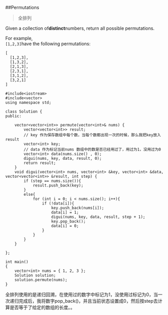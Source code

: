 \#\#Permutations

> 全排列

Given a collection of**distinct**numbers, return all possible permutations.

For example,  
`[1,2,3]`have the following permutations:  


```
[
  [1,2,3],
  [1,3,2],
  [2,1,3],
  [2,3,1],
  [3,1,2],
  [3,2,1]
]
```

```
#include<iostream>
#include<vector>
using namespace std;

class Solution {
public:
	
	vector<vector<int>> permute(vector<int>& nums) {
		vector<vector<int>> result;
		// key 作为保存数组中每个数，当每个数都出现一次的时候，那么我把key放入result
		vector<int> key;
		// data 作为标记当前nums 数组中的数是否已经用过了，用过为1，没用过为0
		vector<int> data(nums.size() , 0);
		digui(nums, key, data, result, 0);
		return result;
	}
	void digui(vector<int> nums, vector<int> &key, vector<int> &data, vector<vector<int>> &result, int step) {
		if (step == nums.size()){
			result.push_back(key);
		}
		else{
			for (int i = 0; i < nums.size(); i++){
				if (!data[i]){
					key.push_back(nums[i]);
					data[i] = 1;
					digui(nums, key, data, result, step + 1);
					key.pop_back();
					data[i] = 0;
				}
			}
		}
	}

};

int main()
{
	vector<int> nums = { 1, 2, 3 };
	Solution solution;
	solution.permute(nums);
}
```

全排列使用的是递归回溯，在使用过的数字中标记为1，没使用过标记为0，当一次递归完成后，我将数字pop\_back\(\)，并且当前状态设置成0，然后按step去计算是否等于了给定的数组的长度。。


